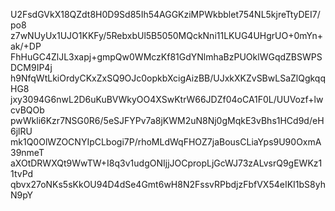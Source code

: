U2FsdGVkX18QZdt8H0D9Sd85Ih54AGGKziMPWkbblet754NL5kjreTtyDEI7/po8
z7wNUyUx1UJO1KKFy/5RebxbUl5B5050MQckNni11LKUG4UHgrUO+0mYn+ak/+DP
FhHuGC4ZlJL3xapj+gmpQw0WMczKf81GdYNlmhaBzPUOklWGqdZBSWPSDCM9IP4j
h9NfqWtLkiOrdyCKxZxSQ9OJc0opkbXcigAizBB/UJxkXKZvSBwLSaZlQgkqqHG8
jxy3094G6nwL2D6uKuBVWkyOO4XSwKtrW66JDZf04oCA1F0L/UUVozf+lwcvBQOb
pwWkli6Kzr7NSG0R6/5eSJFYPv7a8jKWM2uN8Nj0gMqkE3vBhs1HCd9d/eH6jlRU
mk1Q0OlWZOCNYIpCLbogi7P/rhoMLdWqFHOZ7jaBousCLiaYps9U90OxmA39nmeT
aXOtDRWXQt9WwTW+I8q3v1udgONIjjJOCpropLjGcWJ73zALvsrQ9gEWKz11tvPd
qbvx27oNKs5sKkOU94D4dSe4Gmt6wH8N2FssvRPbdjzFbfVX54eIKI1bS8yhN9pY
